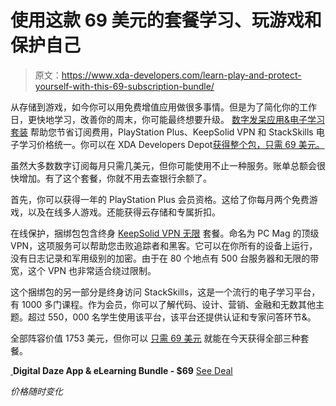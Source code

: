 # 使用这款 69 美元的套餐学习、玩游戏和保护自己

> 原文：<https://www.xda-developers.com/learn-play-and-protect-yourself-with-this-69-subscription-bundle/>

从存储到游戏，如今你可以用免费增值应用做很多事情。但是为了简化你的工作日，更快地学习，改善你的周末，你可能最终想要升级。 [数字发呆应用&电子学习套装](https://depot.xda-developers.com/sales/digital-daze-app-and-elearning-bundle?utm_source=xda-developers.com&utm_medium=referral&utm_campaign=digital-daze-app-and-elearning-bundle&utm_term=scsf-481525&utm_content=a0x1P000004ejFKQAY&scsonar=1) 帮助您节省订阅费用，PlayStation Plus、KeepSolid VPN 和 StackSkills 电子学习价格统一。你可以在 XDA Developers Depot[获得整个包，只需 69 美元。](https://depot.xda-developers.com/sales/digital-daze-app-and-elearning-bundle?utm_source=xda-developers.com&utm_medium=referral&utm_campaign=digital-daze-app-and-elearning-bundle&utm_term=scsf-481525&utm_content=a0x1P000004ejFKQAY&scsonar=1)

虽然大多数数字订阅每月只需几美元，但你可能使用不止一种服务。账单总额会很快增加。有了这个套餐，你就不用去查银行余额了。

首先，你可以获得一年的 PlayStation Plus 会员资格。这给了你每月两个免费游戏，以及在线多人游戏。还能获得云存储和专属折扣。

在线保护，捆绑包包含终身 [KeepSolid VPN 无限](https://www.xda-developers.com/protect-your-online-privacy-with-30-off-top-vpn-subscriptions-for-a-limited-time/) 套餐。命名为 PC Mag 的顶级 VPN，这项服务可以帮助您击败追踪者和黑客。它可以在你所有的设备上运行，没有日志记录和军用级别的加密。由于在 80 个地点有 500 台服务器和无限的带宽，这个 VPN 也非常适合绕过限制。

这个捆绑包的另一部分是终身访问 StackSkills，这是一个流行的电子学习平台，有 1000 多门课程。作为会员，你可以了解代码、设计、营销、金融和无数其他主题。超过 550，000 名学生使用该平台，该平台还提供认证和专家问答环节&。

全部阵容价值 1753 美元，但你可以 [只需 69 美元](https://depot.xda-developers.com/sales/digital-daze-app-and-elearning-bundle?utm_source=xda-developers.com&utm_medium=referral&utm_campaign=digital-daze-app-and-elearning-bundle&utm_term=scsf-481525&utm_content=a0x1P000004ejFKQAY&scsonar=1) 就能在今天获得全部三种套餐。

[ ](https://depot.xda-developers.com/sales/digital-daze-app-and-elearning-bundle?utm_source=xda-developers.com&utm_medium=referral-cta&utm_campaign=digital-daze-app-and-elearning-bundle&utm_term=scsf-481525&utm_content=a0x1P000004ejFKQAY&scsonar=1)**Digital Daze App & eLearning Bundle - $69** [See Deal](https://depot.xda-developers.com/sales/digital-daze-app-and-elearning-bundle?utm_source=xda-developers.com&utm_medium=referral-cta&utm_campaign=digital-daze-app-and-elearning-bundle&utm_term=scsf-481525&utm_content=a0x1P000004ejFKQAY&scsonar=1)

*价格随时变化*